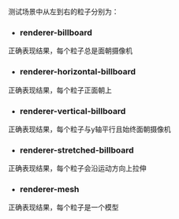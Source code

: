 测试场景中从左到右的粒子分别为：
- ### renderer-billboard
正确表现结果，每个粒子总是面朝摄像机
- ### renderer-horizontal-billboard
正确表现结果，每个粒子正面朝上
- ### renderer-vertical-billboard
正确表现结果，每个粒子与y轴平行且始终面朝摄像机
- ### renderer-stretched-billboard
正确表现结果，每个粒子会沿运动方向上拉伸
- ### renderer-mesh
正确表现结果，每个粒子是一个模型